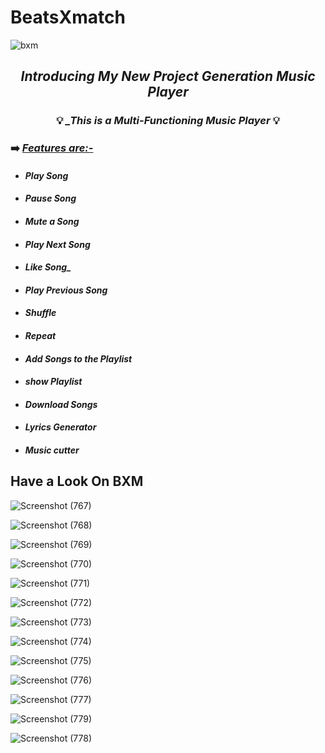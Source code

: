 # BeatsXmatch
![bxm](https://user-images.githubusercontent.com/80771166/148524008-42d08bcb-d7aa-449a-898f-0878b4a32723.png)

## <p align="center"> ***_Introducing My New Project Generation Music Player_*** </p>
### <p align="center">💡 ***_This is a Multi-Functioning Music Player*** 💡</p>

### ➡️ ***_<u>Features are:-</u>_***
- #### ***_Play Song_*** 
- #### ***_Pause Song_*** 
- #### ***_Mute a Song_*** 
- #### ***_Play Next Song_*** 
- #### ***Like Song_*** 
- #### ***_Play Previous Song_*** 
- #### ***_Shuffle_*** 
- #### ***_Repeat_*** 
- #### ***_Add Songs to the Playlist_*** 
- #### ***_show Playlist_*** 
- #### ***_Download Songs_*** 
- #### ***_Lyrics Generator_*** 
- #### ***_Music cutter_*** 

## Have a Look On BXM 


![Screenshot (767)](https://user-images.githubusercontent.com/80738479/148525131-a7b165f8-be8a-40b6-b839-a1879641c0b7.png)


![Screenshot (768)](https://user-images.githubusercontent.com/80738479/148525146-60749071-ad8e-4c48-9b4d-b7777221e0c6.png)


![Screenshot (769)](https://user-images.githubusercontent.com/80738479/148525160-12e3866c-f2dc-48df-b6d4-823c15cbd45d.png)


![Screenshot (770)](https://user-images.githubusercontent.com/80738479/148525181-dd97ac82-096d-4df7-8baa-93e5a87448e4.png)


![Screenshot (771)](https://user-images.githubusercontent.com/80738479/148525199-ac21f534-e8ef-4426-8d6b-89465c846be8.png)


![Screenshot (772)](https://user-images.githubusercontent.com/80738479/148525214-8e93384b-7f46-4a4b-8c6b-b35178b4f958.png)


![Screenshot (773)](https://user-images.githubusercontent.com/80738479/148525228-4f5ff1e5-d38d-4a75-99ff-0020cb475f35.png)


![Screenshot (774)](https://user-images.githubusercontent.com/80738479/148525241-ba4ff4c1-436b-45c7-b670-aaf7b42560f2.png)


![Screenshot (775)](https://user-images.githubusercontent.com/80738479/148525248-dc54bcec-f6b6-453b-81cc-9e2eb841419e.png)


![Screenshot (776)](https://user-images.githubusercontent.com/80738479/148525258-27e5c48c-faec-4c96-8c66-333ad2e8c082.png)


![Screenshot (777)](https://user-images.githubusercontent.com/80738479/148525273-109a3824-1563-4c15-b774-17df3bb4bff1.png)


![Screenshot (779)](https://user-images.githubusercontent.com/80738479/148525304-565b3e2b-5c73-48de-9c7f-414c37051f8d.png)





![Screenshot (778)](https://user-images.githubusercontent.com/80738479/148525288-2288e9a2-ea64-4bfb-9823-3cac11214c6a.png)

